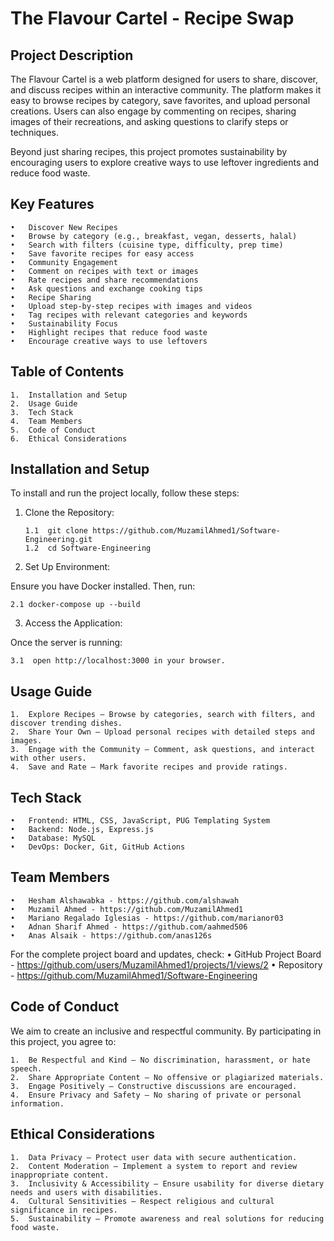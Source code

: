 # The Flavour Cartel - Recipe Swap

## Project Description

The Flavour Cartel is a web platform designed for users to share, discover, and discuss recipes within an interactive community. The platform makes it easy to browse recipes by category, save favorites, and upload personal creations. Users can also engage by commenting on recipes, sharing images of their recreations, and asking questions to clarify steps or techniques.

Beyond just sharing recipes, this project promotes sustainability by encouraging users to explore creative ways to use leftover ingredients and reduce food waste.

## Key Features
	•	Discover New Recipes
	•	Browse by category (e.g., breakfast, vegan, desserts, halal)
	•	Search with filters (cuisine type, difficulty, prep time)
	•	Save favorite recipes for easy access
	•	Community Engagement
	•	Comment on recipes with text or images
	•	Rate recipes and share recommendations
	•	Ask questions and exchange cooking tips
	•	Recipe Sharing
	•	Upload step-by-step recipes with images and videos
	•	Tag recipes with relevant categories and keywords
	•	Sustainability Focus
	•	Highlight recipes that reduce food waste
	•	Encourage creative ways to use leftovers

## Table of Contents
	1.	Installation and Setup
	2.	Usage Guide
	3.	Tech Stack
	4.	Team Members
	5.	Code of Conduct
	6.	Ethical Considerations

## Installation and Setup

To install and run the project locally, follow these steps:

1. Clone the Repository:

       1.1  git clone https://github.com/MuzamilAhmed1/Software-Engineering.git
       1.2  cd Software-Engineering

3. Set Up Environment:

Ensure you have Docker installed. Then, run:

    2.1 docker-compose up --build

3. Access the Application:

Once the server is running:

    3.1  open http://localhost:3000 in your browser.

## Usage Guide
	1.	Explore Recipes – Browse by categories, search with filters, and discover trending dishes.
	2.	Share Your Own – Upload personal recipes with detailed steps and images.
	3.	Engage with the Community – Comment, ask questions, and interact with other users.
	4.	Save and Rate – Mark favorite recipes and provide ratings.

## Tech Stack
	•	Frontend: HTML, CSS, JavaScript, PUG Templating System
	•	Backend: Node.js, Express.js
	•	Database: MySQL
	•	DevOps: Docker, Git, GitHub Actions

## Team Members
	•	Hesham Alshawabka - https://github.com/alshawah
	•	Muzamil Ahmed - https://github.com/MuzamilAhmed1
	•	Mariano Regalado Iglesias - https://github.com/marianor03
	•	Adnan Sharif Ahmed - https://github.com/aahmed506
	•	Anas Alsaik - https://github.com/anas126s

For the complete project board and updates, check:
	•	GitHub Project Board - https://github.com/users/MuzamilAhmed1/projects/1/views/2
	•	Repository - https://github.com/MuzamilAhmed1/Software-Engineering

## Code of Conduct

We aim to create an inclusive and respectful community. By participating in this project, you agree to:

	1.	Be Respectful and Kind – No discrimination, harassment, or hate speech.
	2.	Share Appropriate Content – No offensive or plagiarized materials.
	3.	Engage Positively – Constructive discussions are encouraged.
	4.	Ensure Privacy and Safety – No sharing of private or personal information.

## Ethical Considerations
	1.	Data Privacy – Protect user data with secure authentication.
	2.	Content Moderation – Implement a system to report and review inappropriate content.
	3.	Inclusivity & Accessibility – Ensure usability for diverse dietary needs and users with disabilities.
	4.	Cultural Sensitivities – Respect religious and cultural significance in recipes.
	5.	Sustainability – Promote awareness and real solutions for reducing food waste.


